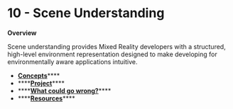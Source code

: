 # 10 - Scene Understanding

**Overview**

Scene understanding provides Mixed Reality developers with a structured, high-level environment representation designed to make developing for environmentally aware applications intuitive.

* **​**[**Concepts​**](concepts.md)\*\*\*\*
* \*\*\*\*[**​Project​**](project.md)\*\*\*\*
* \*\*\*\*[**​What could go wrong?​**](what-could-go-wrong.md)\*\*\*\*
* \*\*\*\*[**​Resources**](resources.md)\*\*\*\*

